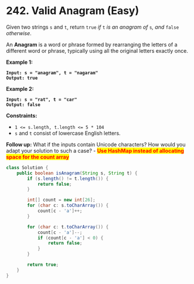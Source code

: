 # 242. Valid Anagram (Easy)

Given two strings `s` and `t`, return `true` _if_ `t` _is an anagram of_ `s`_, and_ `false` _otherwise_.

An **Anagram** is a word or phrase formed by rearranging the letters of a different word or phrase, typically using all the original letters exactly once.

**Example 1:**

<pre><code><strong>Input: s = "anagram", t = "nagaram"
</strong><strong>Output: true
</strong></code></pre>

**Example 2:**

<pre><code><strong>Input: s = "rat", t = "car"
</strong><strong>Output: false 
</strong></code></pre>

**Constraints:**

* `1 <= s.length, t.length <= 5 * 104`
* `s` and `t` consist of lowercase English letters.

**Follow up:** What if the inputs contain Unicode characters? How would you adapt your solution to such a case? - <mark style="color:red;">**Use HashMap instead of allocating space for the count array**</mark>



```java
class Solution {
    public boolean isAnagram(String s, String t) {
        if (s.length() != t.length()) {
            return false;
        }

        int[] count = new int[26];
        for (char c: s.toCharArray()) {
            count[c - 'a']++;
        }

        for (char c: t.toCharArray()) {
            count[c - 'a']--;
            if (count[c - 'a'] < 0) {
                return false;
            }
        }

        return true;
    }
}
```
